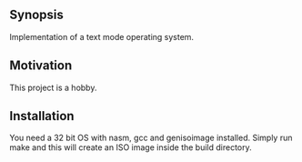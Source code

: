 ## Synopsis

Implementation of a text mode operating system.

## Motivation

This project is a hobby.

## Installation

You need a 32 bit OS with nasm, gcc and genisoimage installed. Simply run make and this will create an ISO image inside the build directory.